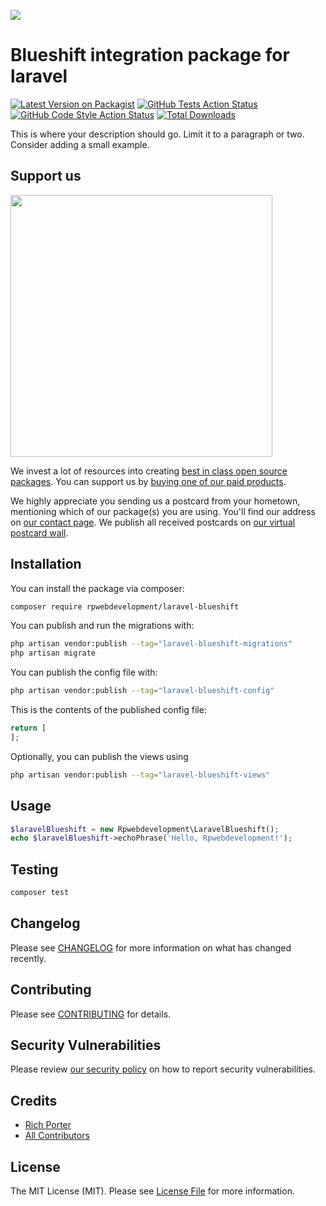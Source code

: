 
[<img src="https://github-ads.s3.eu-central-1.amazonaws.com/support-ukraine.svg?t=1" />](https://supportukrainenow.org)

# Blueshift integration package for laravel

[![Latest Version on Packagist](https://img.shields.io/packagist/v/rpwebdevelopment/laravel-blueshift.svg?style=flat-square)](https://packagist.org/packages/rpwebdevelopment/laravel-blueshift)
[![GitHub Tests Action Status](https://img.shields.io/github/workflow/status/rpwebdevelopment/laravel-blueshift/run-tests?label=tests)](https://github.com/rpwebdevelopment/laravel-blueshift/actions?query=workflow%3Arun-tests+branch%3Amain)
[![GitHub Code Style Action Status](https://img.shields.io/github/workflow/status/rpwebdevelopment/laravel-blueshift/Check%20&%20fix%20styling?label=code%20style)](https://github.com/rpwebdevelopment/laravel-blueshift/actions?query=workflow%3A"Check+%26+fix+styling"+branch%3Amain)
[![Total Downloads](https://img.shields.io/packagist/dt/rpwebdevelopment/laravel-blueshift.svg?style=flat-square)](https://packagist.org/packages/rpwebdevelopment/laravel-blueshift)

This is where your description should go. Limit it to a paragraph or two. Consider adding a small example.

## Support us

[<img src="https://github-ads.s3.eu-central-1.amazonaws.com/laravel-blueshift.jpg?t=1" width="419px" />](https://spatie.be/github-ad-click/laravel-blueshift)

We invest a lot of resources into creating [best in class open source packages](https://spatie.be/open-source). You can support us by [buying one of our paid products](https://spatie.be/open-source/support-us).

We highly appreciate you sending us a postcard from your hometown, mentioning which of our package(s) you are using. You'll find our address on [our contact page](https://spatie.be/about-us). We publish all received postcards on [our virtual postcard wall](https://spatie.be/open-source/postcards).

## Installation

You can install the package via composer:

```bash
composer require rpwebdevelopment/laravel-blueshift
```

You can publish and run the migrations with:

```bash
php artisan vendor:publish --tag="laravel-blueshift-migrations"
php artisan migrate
```

You can publish the config file with:

```bash
php artisan vendor:publish --tag="laravel-blueshift-config"
```

This is the contents of the published config file:

```php
return [
];
```

Optionally, you can publish the views using

```bash
php artisan vendor:publish --tag="laravel-blueshift-views"
```

## Usage

```php
$laravelBlueshift = new Rpwebdevelopment\LaravelBlueshift();
echo $laravelBlueshift->echoPhrase('Hello, Rpwebdevelopment!');
```

## Testing

```bash
composer test
```

## Changelog

Please see [CHANGELOG](CHANGELOG.md) for more information on what has changed recently.

## Contributing

Please see [CONTRIBUTING](.github/CONTRIBUTING.md) for details.

## Security Vulnerabilities

Please review [our security policy](../../security/policy) on how to report security vulnerabilities.

## Credits

- [Rich Porter](https://github.com/rpwebdevelopment)
- [All Contributors](../../contributors)

## License

The MIT License (MIT). Please see [License File](LICENSE.md) for more information.
